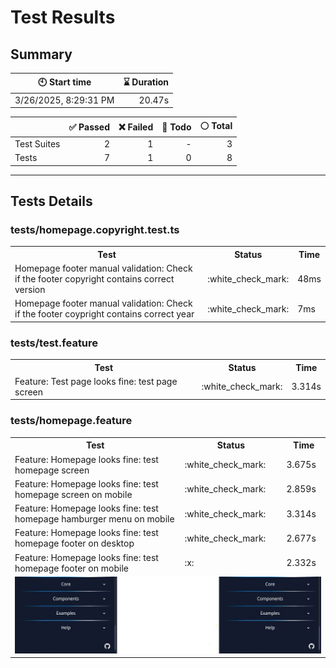 # Test Results
  ## Summary
  
| :clock10: Start time | :hourglass: Duration |
| --- | ---: |
|3/26/2025, 8:29:31 PM|20.47s|

| | :white_check_mark: Passed | :x: Failed | :construction: Todo | :white_circle: Total |
| --- | ---: | ---: | ---:| ---: |
|Test Suites|2|1|-|3|
|Tests|7|1|0|8|



  ---
  ## Tests Details
  ### tests/homepage.copyright.test.ts
<table>
<tr><th>Test</th><th>Status</th><th>Time</th></tr>
<tr><td>Homepage footer manual validation: Check if the footer copyright contains correct version</td><td>:white_check_mark:</td><td>48ms</td></tr>
<tr><td>Homepage footer manual validation: Check if the footer coypright contains correct year</td><td>:white_check_mark:</td><td>7ms</td></tr>
</table>

### tests/test.feature
<table>
<tr><th>Test</th><th>Status</th><th>Time</th></tr>
<tr><td>Feature: Test page looks fine: test page screen</td><td>:white_check_mark:</td><td>3.314s</td></tr>
</table>

### tests/homepage.feature
<table>
<tr><th>Test</th><th>Status</th><th>Time</th></tr>
<tr><td>Feature: Homepage looks fine: test homepage screen</td><td>:white_check_mark:</td><td>3.675s</td></tr>
<tr><td>Feature: Homepage looks fine: test homepage screen on mobile</td><td>:white_check_mark:</td><td>2.859s</td></tr>
<tr><td>Feature: Homepage looks fine: test homepage hamburger menu on mobile</td><td>:white_check_mark:</td><td>3.314s</td></tr>
<tr><td>Feature: Homepage looks fine: test homepage footer on desktop</td><td>:white_check_mark:</td><td>2.677s</td></tr>
<tr><td>Feature: Homepage looks fine: test homepage footer on mobile</td><td>:x:</td><td>2.332s</td></tr>
<tr><td colspan="3"><img src="https://github.com/exadel-inc/esl/blob/diff-report/homepage.feature/feature-homepage-looks-fine-test-homepage-footer-on-mobile-diff.jpg?raw=true" alt="Test Diff feature-homepage-looks-fine-test-homepage-footer-on-mobile-diff.jpg"/></td></tr></table>


